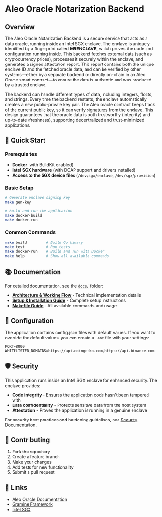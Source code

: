 # Aleo Oracle Notarization Backend

## Overview

The Aleo Oracle Notarization Backend is a secure service that acts as a data oracle, running inside an Intel SGX enclave. The enclave is uniquely identified by a fingerprint called **MRENCLAVE**, which proves the code and configuration running inside. This backend fetches external data (such as cryptocurrency prices), processes it securely within the enclave, and generates a signed attestation report. This report contains both the unique enclave ID and the fetched oracle data, and can be verified by other systems—either by a separate backend or directly on-chain in an Aleo Oracle smart contract—to ensure the data is authentic and was produced by a trusted enclave.

The backend can handle different types of data, including integers, floats, and strings. Every time the backend restarts, the enclave automatically creates a new public-private key pair. The Aleo oracle contract keeps track of the current public key, so it can verify signatures from the enclave. This design guarantees that the oracle data is both trustworthy (integrity) and up-to-date (freshness), supporting decentralized and trust-minimized applications.

## 🚀 Quick Start

### Prerequisites
- **Docker** (with BuildKit enabled)
- **Intel SGX hardware** (with DCAP support and drivers installed)
- **Access to the SGX device files** (`/dev/sgx/enclave`, `/dev/sgx/provision`)

### Basic Setup
```sh
# Generate enclave signing key
make gen-key

# Build and run the application
make docker-build
make docker-run
```

### Common Commands
```sh
make build         # Build Go binary
make test          # Run tests
make docker-run    # Build and run with Docker
make help          # Show all available commands
```

## 📚 Documentation

For detailed documentation, see the [`docs/`](docs/) folder:

- **[Architecture & Working Flow](docs/architecture.md)** - Technical implementation details
- **[Setup & Installation Guide](docs/setup-guide.md)** - Complete setup instructions
- **[Makefile Guide](docs/makefile-guide.md)** - All available commands and usage

## 🔧 Configuration

The application contains config.json files with default values. If you want to override the default values, you can create a `.env` file with your settings:

```env
PORT=8000
WHITELISTED_DOMAINS=https://api.coingecko.com,https://api.binance.com
```

## 🛡️ Security

This application runs inside an Intel SGX enclave for enhanced security. The enclave provides:

- **Code integrity** - Ensures the application code hasn't been tampered with
- **Data confidentiality** - Protects sensitive data from the host system
- **Attestation** - Proves the application is running in a genuine enclave

For security best practices and hardening guidelines, see [Security Documentation](docs/security_enhancements.md).

## 🤝 Contributing

1. Fork the repository
2. Create a feature branch
3. Make your changes
4. Add tests for new functionality
5. Submit a pull request

## 🔗 Links

- [Aleo Oracle Documentation](https://aleo-oracle-docs.surge.sh/)
- [Gramine Framework](https://gramine.readthedocs.io/en/stable/)
- [Intel SGX](https://www.intel.com/content/www/us/en/developer/tools/software-guard-extensions/overview.html)

